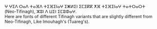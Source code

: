 ⵖ ⵖⵉⴷ ⵔⴰⴷ ⵜⴰⴼⴷ ⵜⵉⴼⵉⵏⴰⵖ ⵉⵥⵍⵉⵏ ⵉⵎⵉⴽⴽ ⵅⴼ ⵜⵉⴼⵉⵏⴰⵖ ⵜⴰⵜⵔⴰⵔⵜ (Neo-Tifinagh), ⵣⵓⵏ ⴷ ⵡⵉⵏ ⵉⵎⵓⵀⴰⵖ.
<br>
Here are fonts of different Tifinagh variants that are slightly different from Neo-Tifinagh, Like Imouhagh's (Tuareg's).
